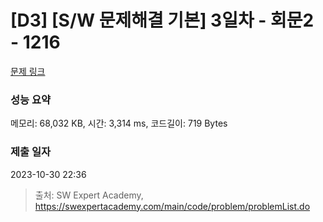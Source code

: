 # [D3] [S/W 문제해결 기본] 3일차 - 회문2 - 1216 

[문제 링크](https://swexpertacademy.com/main/code/problem/problemDetail.do?contestProbId=AV14Rq5aABUCFAYi) 

### 성능 요약

메모리: 68,032 KB, 시간: 3,314 ms, 코드길이: 719 Bytes

### 제출 일자

2023-10-30 22:36



> 출처: SW Expert Academy, https://swexpertacademy.com/main/code/problem/problemList.do